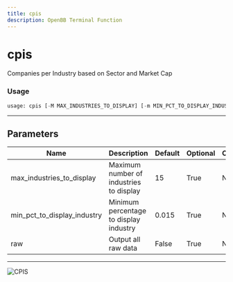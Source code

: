 ```yaml
---
title: cpis
description: OpenBB Terminal Function
---
```


# cpis

Companies per Industry based on Sector and Market Cap

### Usage 
```python
usage: cpis [-M MAX_INDUSTRIES_TO_DISPLAY] [-m MIN_PCT_TO_DISPLAY_INDUSTRY] [-r]
```

---
## Parameters

| Name | Description | Default | Optional | Choices |
| ---- | ----------- | ------- | -------- | ------- |
| max_industries_to_display | Maximum number of industries to display | 15 | True | None |
| min_pct_to_display_industry | Minimum percentage to display industry | 0.015 | True | None |
| raw | Output all raw data | False | True | None |


---
![CPIS](https://user-images.githubusercontent.com/46355364/153896896-9e102f13-28ee-4abf-9277-a7c2ecfd08ab.png)

